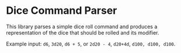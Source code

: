 # Dice Command Parser

This library parses a simple dice roll command and produces a representation of the dice that should be rolled and its modifier.

Example input: `d6`, `3d20`, `d6 + 5`, or `2d20 - 4`, `d20+4d`, `d100, d100, d100`.
